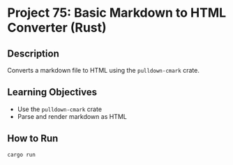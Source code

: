 # Project 75: Basic Markdown to HTML Converter (Rust)

## Description
Converts a markdown file to HTML using the `pulldown-cmark` crate.

## Learning Objectives
- Use the `pulldown-cmark` crate
- Parse and render markdown as HTML

## How to Run
```
cargo run
```
